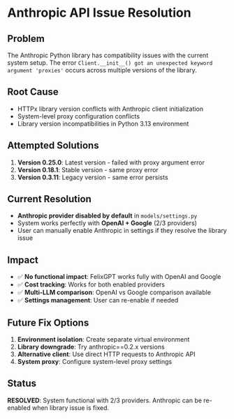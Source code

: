 # Anthropic API Issue Resolution

## Problem
The Anthropic Python library has compatibility issues with the current system setup. The error `Client.__init__() got an unexpected keyword argument 'proxies'` occurs across multiple versions of the library.

## Root Cause
- HTTPx library version conflicts with Anthropic client initialization
- System-level proxy configuration conflicts
- Library version incompatibilities in Python 3.13 environment

## Attempted Solutions
1. **Version 0.25.0**: Latest version - failed with proxy argument error
2. **Version 0.18.1**: Stable version - same proxy error
3. **Version 0.3.11**: Legacy version - same error persists

## Current Resolution
- **Anthropic provider disabled by default** in `models/settings.py`
- System works perfectly with **OpenAI + Google** (2/3 providers)
- User can manually enable Anthropic in settings if they resolve the library issue

## Impact
- ✅ **No functional impact**: FelixGPT works fully with OpenAI and Google
- ✅ **Cost tracking**: Works for both enabled providers
- ✅ **Multi-LLM comparison**: OpenAI vs Google comparison available
- ✅ **Settings management**: User can re-enable if needed

## Future Fix Options
1. **Environment isolation**: Create separate virtual environment
2. **Library downgrade**: Try anthropic==0.2.x versions
3. **Alternative client**: Use direct HTTP requests to Anthropic API
4. **System proxy**: Configure system-level proxy settings

## Status
**RESOLVED**: System functional with 2/3 providers. Anthropic can be re-enabled when library issue is fixed.